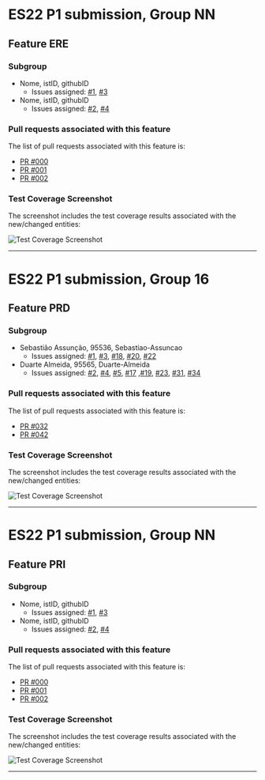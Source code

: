# ES22 P1 submission, Group NN

## Feature ERE

### Subgroup
 - Nome, istID, githubID
   + Issues assigned: [#1](https://github.com), [#3](https://github.com)
 - Nome, istID, githubID
   + Issues assigned: [#2](https://github.com), [#4](https://github.com)
 
### Pull requests associated with this feature

The list of pull requests associated with this feature is:

 - [PR #000](https://github.com)
 - [PR #001](https://github.com)
 - [PR #002](https://github.com)


### Test Coverage Screenshot

The screenshot includes the test coverage results associated with the new/changed entities:

![Test Coverage Screenshot](https://github.com/tecnico-softeng-2022/templates/blob/master/sprints/coverage-example.png)

---

# ES22 P1 submission, Group 16

## Feature PRD

### Subgroup
 - Sebastião Assunção, 95536, Sebastiao-Assuncao
   + Issues assigned: [#1](https://github.com/tecnico-softeng-2022/es22-16/issues/1), [#3](https://github.com/tecnico-softeng-2022/es22-16/issues/3), [#18](https://github.com/tecnico-softeng-2022/es22-16/issues/18), [#20](https://github.com/tecnico-softeng-2022/es22-16/issues/20), [#22](https://github.com/tecnico-softeng-2022/es22-16/issues/22)
 - Duarte Almeida, 95565, Duarte-Almeida
   + Issues assigned: [#2](https://github.com/tecnico-softeng-2022/es22-16/issues/2), [#4](https://github.com/tecnico-softeng-2022/es22-16/issues/4), [#5](https://github.com/tecnico-softeng-2022/es22-16/issues/5), [#17](https://github.com/tecnico-softeng-2022/es22-16/issues/17) ,[#19](https://github.com/tecnico-softeng-2022/es22-16/issues/19), [#23](https://github.com/tecnico-softeng-2022/es22-16/issues/23), [#31](https://github.com/tecnico-softeng-2022/es22-16/issues/31), [#34](https://github.com/tecnico-softeng-2022/es22-16/issues/34)
 
### Pull requests associated with this feature

The list of pull requests associated with this feature is:

 - [PR #032](https://github.com/tecnico-softeng-2022/es22-16/pull/32)
 - [PR #042](https://github.com/tecnico-softeng-2022/es22-16/pull/42)
 

### Test Coverage Screenshot

The screenshot includes the test coverage results associated with the new/changed entities:

![Test Coverage Screenshot]([here](./coverage_prd.png))

---

# ES22 P1 submission, Group NN

## Feature PRI

### Subgroup
 - Nome, istID, githubID
   + Issues assigned: [#1](https://github.com), [#3](https://github.com)
 - Nome, istID, githubID
   + Issues assigned: [#2](https://github.com), [#4](https://github.com)
 
### Pull requests associated with this feature

The list of pull requests associated with this feature is:

 - [PR #000](https://github.com)
 - [PR #001](https://github.com)
 - [PR #002](https://github.com)


### Test Coverage Screenshot

The screenshot includes the test coverage results associated with the new/changed entities:

![Test Coverage Screenshot](https://github.com/tecnico-softeng-2022/templates/blob/master/sprints/coverage-example.png)

---


